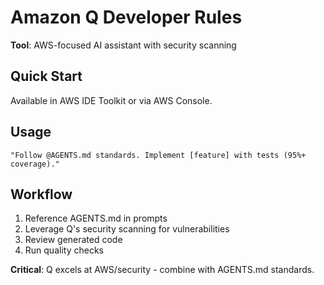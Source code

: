 <!-- AMAZON_Q:START -->
# Amazon Q Developer Rules

**Tool**: AWS-focused AI assistant with security scanning

## Quick Start

Available in AWS IDE Toolkit or via AWS Console.

## Usage

```
"Follow @AGENTS.md standards. Implement [feature] with tests (95%+ coverage)."
```

## Workflow

1. Reference AGENTS.md in prompts
2. Leverage Q's security scanning for vulnerabilities
3. Review generated code
4. Run quality checks

**Critical**: Q excels at AWS/security - combine with AGENTS.md standards.

<!-- AMAZON_Q:END -->
